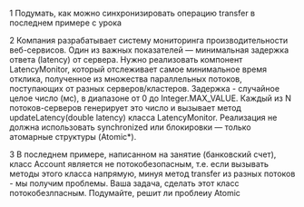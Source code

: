 1
Подумать, как можно синхронизировать операцию transfer в последнем примере с урока

2
Компания разрабатывает систему мониторинга производительности веб-сервисов. 
Один из важных показателей — минимальная задержка ответа (latency) от сервера. 
Нужно реализовать компонент LatencyMonitor, который отслеживает самое минимальное время отклика, 
полученное из множества параллельных потоков, поступающих от разных серверов/кластеров. 
Задержка - случайное целое число (мс), в диапазоне от 0 до Integer.MAX_VALUE. 
Каждый из N потоков-серверов генерирует это число и вызывает метод updateLatency(double latency) класса LatencyMonitor. 
Реализация не должна использовать synchronized или блокировки — только атомарные структуры (Atomic*).

3
В последнем примере, написанном на занятие (банковский счет), класс Account является не потокобезопасным, 
т.е. если вызывать методы этого класса напрямую, минуя метод transfer из разных потоков - мы получим проблемы. 
Ваша задача, сделать этот класс потокобезлпасным. Подумайте, решит ли проблеиу Atomic